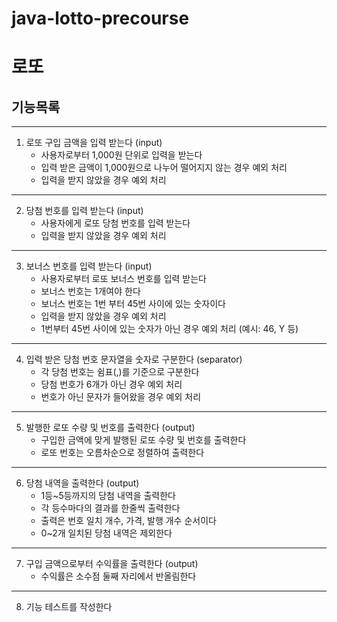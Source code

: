 # java-lotto-precourse

# 로또

## 기능목록
***
1. 로또 구입 금액을 입력 받는다 (input)   
    * 사용자로부터 1,000원 단위로 입력을 받는다   
    * 입력 받은 금액이 1,000원으로 나누어 떨어지지 않는 경우 예외 처리   
    * 입력을 받지 않았을 경우 예외 처리
***
2. 당첨 번호를 입력 받는다 (input)   
    * 사용자에게 로또 당첨 번호를 입력 받는다   
    * 입력을 받지 않았을 경우 예외 처리
***
3. 보너스 번호를 입력 받는다 (input)   
    * 사용자로부터 로또 보너스 번호를 입력 받는다   
    * 보너스 번호는 1개여야 한다   
    * 보너스 번호는 1번 부터 45번 사이에 있는 숫자이다   
    * 입력을 받지 않았을 경우 예외 처리   
    * 1번부터 45번 사이에 있는 숫자가 아닌 경우 예외 처리 (예시: 46, Y 등)
***
4. 입력 받은 당첨 번호 문자열을 숫자로 구분한다 (separator)   
    * 각 당첨 번호는 쉼표(,)를 기준으로 구분한다   
    * 당첨 번호가 6개가 아닌 경우 예외 처리   
    * 번호가 아닌 문자가 들어왔을 경우 예외 처리
***
5. 발행한 로또 수량 및 번호를 출력한다 (output)   
    * 구입한 금액에 맞게 발행된 로또 수량 및 번호를 출력한다   
    * 로또 번호는 오름차순으로 정렬하여 출력한다
***
6. 당첨 내역을 출력한다 (output)   
    * 1등~5등까지의 당첨 내역을 출력한다   
    * 각 등수마다의 결과를 한줄씩 출력한다   
    * 출력은 번호 일치 개수, 가격, 발행 개수 순서이다   
    * 0~2개 일치된 당첨 내역은 제외한다
***
7. 구입 금액으로부터 수익률을 출력한다 (output)   
    * 수익률은 소수점 둘째 자리에서 반올림한다
***
8. 기능 테스트를 작성한다   